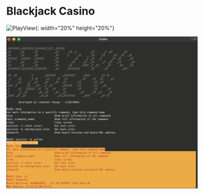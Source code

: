 # Blackjack Casino

![PlayView](https://github.com/jjheon0614/Blackjack-Casino/assets/109039688/190611b0-942c-4833-a255-2c46b8b5da45){: width="20%" height="20%"}


<img src="https://github.com/jjheon0614/MyOS/blob/main/MyOS_Image.png" alt="image" width="600" height="400">
